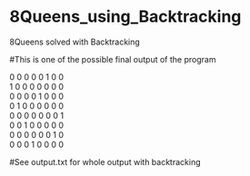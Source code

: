 # 8Queens_using_Backtracking
8Queens solved with Backtracking

#This is one of the possible final output of the program

0 0 0 0 0 1 0 0 </br>
1 0 0 0 0 0 0 0  </br>
0 0 0 0 1 0 0 0  </br>
0 1 0 0 0 0 0 0  </br>
0 0 0 0 0 0 0 1  </br>
0 0 1 0 0 0 0 0  </br>
0 0 0 0 0 0 1 0  </br>
0 0 0 1 0 0 0 0  </br>

#See output.txt for whole output with backtracking
